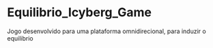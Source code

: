 # Equilibrio_Icyberg_Game
Jogo desenvolvido para uma plataforma omnidirecional, para induzir o equilibrio
